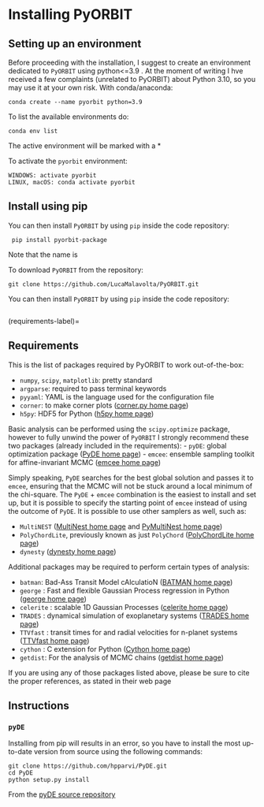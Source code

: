 # Installing PyORBIT

## Setting up an environment

Before proceeding with the installation, I suggest to create an environment dedicated to `PyORBIT` using python\<=3.9 .  At the moment of writing I hve received a few complaints (unrelated to PyORBIT) about Python 3.10, so you may use it at your own risk. 
With conda/anaconda:

```{code} bash
conda create --name pyorbit python=3.9
```

To list the available environments do:

```{code} bash
conda env list
```

The active environment will be marked with a \*

To activate the `pyorbit` environment:

```{code} bash
WINDOWS: activate pyorbit
LINUX, macOS: conda activate pyorbit
```

## Install using pip

You can then install `PyORBIT` by using `pip` inside the code repository:

```{code} bash 
 pip install pyorbit-package
```

Note that the name is 


To download `PyORBIT` from the repository:

```{code} bash
git clone https://github.com/LucaMalavolta/PyORBIT.git
```

You can then install `PyORBIT` by using `pip` inside the code repository:

```{code} bash cd PyORBIT pip install .
```

(requirements-label)=

## Requirements

This is the list of packages required by PyORBIT to work out-of-the-box:

- `numpy`, `scipy`, `matplotlib`: pretty standard
- `argparse`: required to pass terminal keywords
- `pyyaml`: YAML is the language used for the configuration file
- `corner`: to make corner plots ([corner.py home page])
- `h5py`: HDF5 for Python ([h5py home page])

Basic analysis can be performed using the `scipy.optimize` package, however to fully unwind the power of `PyORBIT` I strongly recommend these two packages (already included in the requirements):
\- `pyDE`: global optimization package ([PyDE home page])
\- `emcee`: ensemble sampling toolkit for affine-invariant MCMC ([emcee home page])

Simply speaking, `PyDE` searches for the best global solution and passes it to `emcee`, ensuring that the MCMC will not be stuck around a local minimum of the chi-square. The `PyDE` + `emcee` combination is the easiest to install and set up, but it is possible to specify the starting point of `emcee` instead of using the outcome of `PyDE`.
It is possible to use other samplers as well, such as:

- `MultiNEST` ([MultiNest home page] and [PyMultiNest home page])
- `PolyChordLite`, previously known as just `PolyChord` ([PolyChordLite home page])
- `dynesty` ([dynesty home page])

Additional packages may be required to perform certain types of analysis:

- `batman`: Bad-Ass Transit Model cAlculatioN ([BATMAN home page])
- `george` : Fast and flexible Gaussian Process regression in Python ([george home page])
- `celerite` : scalable 1D Gaussian Processes ([celerite home page])
- `TRADES` : dynamical simulation of exoplanetary systems ([TRADES home page])
- `TTVfast` : transit times for and radial velocities for n-planet systems ([TTVfast home page])
- `cython` : C extension for Python ([Cython home page])
- `getdist`: For the analysis of MCMC chains ([getdist home page])

If you are using any of those packages listed above, please be sure to cite the proper references, as stated in their web page

## Instructions

### `pyDE`

Installing from pip will results in an error, so you have to install the most up-to-date version from source using the following commands:

```{code} bash
git clone https://github.com/hpparvi/PyDE.git
cd PyDE
python setup.py install
```

From the [pyDE source repository]

[batman home page]: https://www.cfa.harvard.edu/~lkreidberg/batman/
[brew]: https://brew.sh
[celerite home page]: https://github.com/dfm/celerite
[celerite installation page]: http://celerite.readthedocs.io/en/stable/python/install/
[corner.py home page]: https://github.com/dfm/corner.py
[cython]: http://cython.org/
[cython home page]: http://cython.org/
[distutils]: https://docs.python.org/2/extending/building.html
[dynesty home page]: https://github.com/joshspeagle/dynesty
[emcee home page]: https://github.com/dfm/emcee
[fixing missing headers for homebrew in mac os x mojave (from the caffeinated engineer)]: https://silvae86.github.io/sysadmin/mac/osx/mojave/beta/libxml2/2018/07/05/fixing-missing-headers-for-homebrew-in-mac-osx-mojave/
[george home page]: https://github.com/dfm/george
[george installation page]: http://george.readthedocs.io/en/latest/user/quickstart/#installation
[getdist home page]: https://github.com/cmbant/getdist
[h5py home page]: http://docs.h5py.org/en/stable
[hyperthreading]: https://superuser.com/questions/96001/why-does-my-intel-i7-920-display-8-cores-instead-of-4-cores
[multinest home page]: https://github.com/farhanferoz/MultiNest
[openmpi]: https://www.open-mpi.org/
[polychordlite home page]: https://github.com/PolyChord/PolyChordLite
[pyde home page]: https://github.com/hpparvi/PyDE
[pyde source repository]: https://github.com/hpparvi/PyDE
[pymultinest]: https://github.com/JohannesBuchner/PyMultiNest
[pymultinest documentation]: http://johannesbuchner.github.io/PyMultiNest/
[pymultinest home page]: https://github.com/JohannesBuchner/PyMultiNest
[trades home page]: https://github.com/lucaborsato/trades
[ttvfast home page]: https://github.com/kdeck/TTVFast

